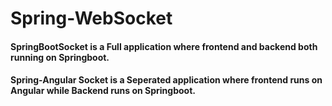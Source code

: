 # Spring-WebSocket

#### SpringBootSocket is a Full application where frontend and backend both running on Springboot.

#### Spring-Angular Socket is a Seperated application where frontend runs on Angular while Backend runs on Springboot.
